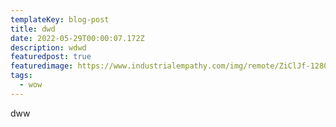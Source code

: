 ```yaml
---
templateKey: blog-post
title: dwd
date: 2022-05-29T00:00:07.172Z
description: wdwd
featuredpost: true
featuredimage: https://www.industrialempathy.com/img/remote/ZiClJf-1280w.avif
tags:
  - wow
---
```

dww